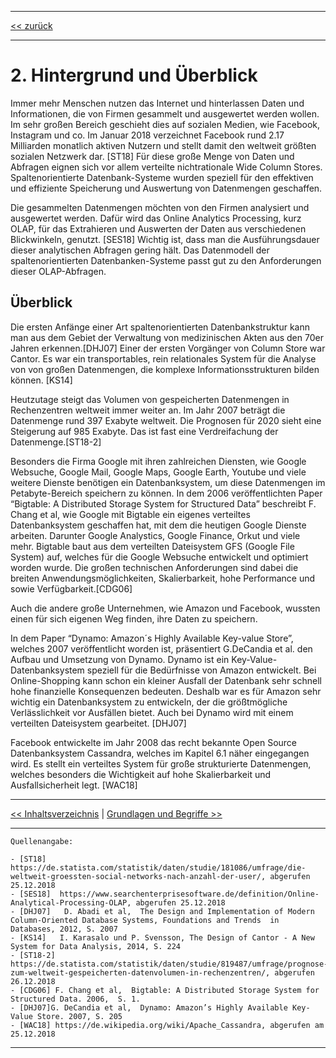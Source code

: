 ***

[<< zurück](02_toc.md)

***

# 2. Hintergrund und Überblick

Immer mehr Menschen nutzen das Internet und hinterlassen Daten und Informationen, die von Firmen gesammelt und ausgewertet werden wollen. Im sehr großen Bereich geschieht dies auf sozialen Medien, wie Facebook, Instagram und co. Im Januar 2018 verzeichnet Facebook rund 2.17 Milliarden monatlich aktiven Nutzern und stellt damit den weltweit größten sozialen Netzwerk dar. [ST18] Für diese große Menge von Daten und Abfragen eignen sich vor allem verteilte nichtrationale Wide Column Stores. Spaltenorientierte Datenbank-Systeme wurden speziell für den effektiven und effiziente Speicherung und Auswertung von Datenmengen geschaffen.

Die gesammelten Datenmengen möchten von den Firmen analysiert und ausgewertet werden. Dafür wird das Online Analytics Processing, kurz OLAP, für das Extrahieren und Auswerten der Daten aus verschiedenen Blickwinkeln, genutzt. [SES18] Wichtig ist, dass man die Ausführungsdauer dieser analytischen Abfragen gering hält. Das Datenmodell der spaltenorientierten Datenbanken-Systeme passt gut zu den Anforderungen dieser OLAP-Abfragen.

## Überblick

Die ersten Anfänge einer Art spaltenorientierten Datenbankstruktur kann man aus dem Gebiet der Verwaltung von medizinischen Akten aus den 70er Jahren erkennen.[DHJ07]  Einer der ersten Vorgänger von Column Store war Cantor. Es war ein transportables, rein relationales System für die Analyse von von großen Datenmengen, die komplexe Informationsstrukturen bilden können. [KS14]

Heutzutage steigt das Volumen von gespeicherten Datenmengen in Rechenzentren weltweit immer weiter an. Im Jahr 2007 beträgt die Datenmenge rund 397 Exabyte weltweit. Die Prognosen für 2020 sieht eine Steigerung auf 985 Exabyte. Das ist fast eine Verdreifachung der Datenmenge.[ST18-2]

Besonders die Firma Google mit ihren zahlreichen Diensten, wie Google Websuche, Google Mail, Google Maps, Google Earth, Youtube und viele weitere Dienste benötigen ein Datenbanksystem, um diese Datenmengen im Petabyte-Bereich speichern zu können. In dem 2006 veröffentlichten Paper “Bigtable: A Distributed Storage System for Structured Data” beschreibt F. Chang et al, wie Google mit Bigtable ein eigenes verteiltes Datenbanksystem geschaffen hat, mit dem die heutigen Google Dienste arbeiten. Darunter Google Analystics, Google Finance, Orkut und viele mehr. Bigtable baut aus dem verteilten Dateisystem GFS (Google File System) auf, welches für die Google Websuche entwickelt und optimiert worden wurde. Die großen technischen Anforderungen sind dabei die breiten Anwendungsmöglichkeiten, Skalierbarkeit, hohe Performance und sowie Verfügbarkeit.[CDG06]

Auch die andere große Unternehmen, wie Amazon und Facebook, wussten einen für sich eigenen Weg finden, ihre Daten zu speichern. 

In dem Paper “Dynamo: Amazon´s Highly Available Key-value Store”, welches 2007 veröffentlicht worden ist, präsentiert G.DeCandia et al. den Aufbau und Umsetzung von Dynamo. Dynamo ist ein Key-Value-Datenbanksystem speziell für die Bedürfnisse von Amazon entwickelt. Bei Online-Shopping kann schon ein kleiner Ausfall der Datenbank sehr schnell hohe finanzielle Konsequenzen bedeuten. Deshalb war es für Amazon sehr wichtig ein Datenbanksystem zu entwickeln, der die größtmögliche Verlässlichkeit vor Ausfällen bietet. Auch bei Dynamo wird mit einem verteilten Dateisystem gearbeitet. [DHJ07]

Facebook entwickelte im Jahr 2008 das recht bekannte Open Source Datenbanksystem Cassandra, welches im Kapitel 6.1 näher eingegangen wird. Es stellt ein verteiltes System für große strukturierte Datenmengen, welches besonders die Wichtigkeit auf hohe Skalierbarkeit und Ausfallsicherheit legt. [WAC18]

***

[<< Inhaltsverzeichnis](02_toc.md) | [Grundlagen und Begriffe >>](05_basics.md)

***

```
Quellenangabe:

- [ST18]  https://de.statista.com/statistik/daten/studie/181086/umfrage/die-weltweit-groessten-social-networks-nach-anzahl-der-user/, abgerufen 25.12.2018
- [SES18]  https://www.searchenterprisesoftware.de/definition/Online-Analytical-Processing-OLAP, abgerufen 25.12.2018
- [DHJ07]   D. Abadi et al,  The Design and Implementation of Modern Column-Oriented Database Systems, Foundations and Trends  in Databases, 2012, S. 2007
- [KS14]   I. Karasalo und P. Svensson, The Design of Cantor - A New System for Data Analysis, 2014, S. 224
- [ST18-2] https://de.statista.com/statistik/daten/studie/819487/umfrage/prognose-zum-weltweit-gespeicherten-datenvolumen-in-rechenzentren/, abgerufen 26.12.2018
- [CDG06] F. Chang et al,  Bigtable: A Distributed Storage System for Structured Data. 2006,  S. 1.
- [DHJ07]G. DeCandia et al,  Dynamo: Amazon’s Highly Available Key-Value Store. 2007, S. 205
- [WAC18] https://de.wikipedia.org/wiki/Apache_Cassandra, abgerufen am 25.12.2018

```

***